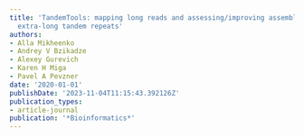 ```yaml
---
title: 'TandemTools: mapping long reads and assessing/improving assembly quality in
  extra-long tandem repeats'
authors:
- Alla Mikheenko
- Andrey V Bzikadze
- Alexey Gurevich
- Karen H Miga
- Pavel A Pevzner
date: '2020-01-01'
publishDate: '2023-11-04T11:15:43.392126Z'
publication_types:
- article-journal
publication: '*Bioinformatics*'
---
```

